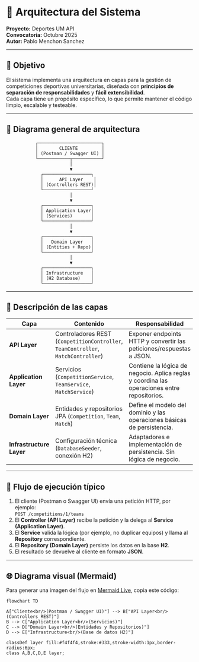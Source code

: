 # 🧱 Arquitectura del Sistema  
**Proyecto:** Deportes UM API  
**Convocatoria:** Octubre 2025  
**Autor:** Pablo Menchon Sanchez

---

## 🎯 Objetivo

El sistema implementa una arquitectura en capas para la gestión de competiciones deportivas universitarias, diseñada con **principios de separación de responsabilidades** y **fácil extensibilidad**.  
Cada capa tiene un propósito específico, lo que permite mantener el código limpio, escalable y testeable.

---

## 🧩 Diagrama general de arquitectura

               ┌────────────────────────┐
               │        CLIENTE         │
               │ (Postman / Swagger UI) │
               └────────────┬───────────┘
                            │
                            ▼
                 ┌──────────────────┐
                 │      API Layer    │
                 │ (Controllers REST)│
                 └──────────────────┘
                            │
                            ▼
                 ┌──────────────────┐
                 │ Application Layer│
                 │ (Services)       │
                 └──────────────────┘
                            │
                            ▼
                 ┌──────────────────┐
                 │   Domain Layer   │
                 │ (Entities + Repo)│
                 └──────────────────┘
                            │
                            ▼
                 ┌──────────────────┐
                 │ Infrastructure   │
                 │ (H2 Database)    │
                 └──────────────────┘

---

## 🧭 Descripción de las capas

| Capa | Contenido | Responsabilidad |
|------|------------|----------------|
| **API Layer** | Controladores REST (`CompetitionController`, `TeamController`, `MatchController`) | Exponer endpoints HTTP y convertir las peticiones/respuestas a JSON. |
| **Application Layer** | Servicios (`CompetitionService`, `TeamService`, `MatchService`) | Contiene la lógica de negocio. Aplica reglas y coordina las operaciones entre repositorios. |
| **Domain Layer** | Entidades y repositorios JPA (`Competition`, `Team`, `Match`) | Define el modelo del dominio y las operaciones básicas de persistencia. |
| **Infrastructure Layer** | Configuración técnica (`DatabaseSeeder`, conexión H2) | Adaptadores e implementación de persistencia. Sin lógica de negocio. |

---

## 🔁 Flujo de ejecución típico

1. El cliente (Postman o Swagger UI) envía una petición HTTP, por ejemplo:  
   `POST /competitions/1/teams`
2. El **Controller (API Layer)** recibe la petición y la delega al **Service (Application Layer)**.  
3. El **Service** valida la lógica (por ejemplo, no duplicar equipos) y llama al **Repository** correspondiente.  
4. El **Repository (Domain Layer)** persiste los datos en la base **H2**.  
5. El resultado se devuelve al cliente en formato **JSON**.

---

## 🌐 Diagrama visual (Mermaid)

Para generar una imagen del flujo en [Mermaid Live](https://mermaid.live/), copia este código:

```mermaid
flowchart TD

A["Cliente<br/>(Postman / Swagger UI)"] --> B["API Layer<br/>(Controllers REST)"]
B --> C["Application Layer<br/>(Servicios)"]
C --> D["Domain Layer<br/>(Entidades y Repositorios)"]
D --> E["Infrastructure<br/>(Base de datos H2)"]

classDef layer fill:#f4f4f4,stroke:#333,stroke-width:1px,border-radius:6px;
class A,B,C,D,E layer;

